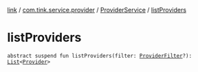 [link](../../index.md) / [com.tink.service.provider](../index.md) / [ProviderService](index.md) / [listProviders](./list-providers.md)

# listProviders

`abstract suspend fun listProviders(filter: `[`ProviderFilter`](../-provider-filter/index.md)`?): `[`List`](https://kotlinlang.org/api/latest/jvm/stdlib/kotlin.collections/-list/index.html)`<`[`Provider`](../../com.tink.model.provider/-provider/index.md)`>`